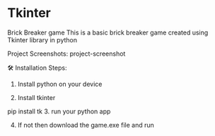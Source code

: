 # Tkinter

Brick Breaker game
This is a basic brick breaker game created using Tkinter library in python

Project Screenshots:
project-screenshot

🛠️ Installation Steps:
1. Install python on your device

2. Install tkinter

pip install tk
3. run your python app

4. If not then download the game.exe file and run
